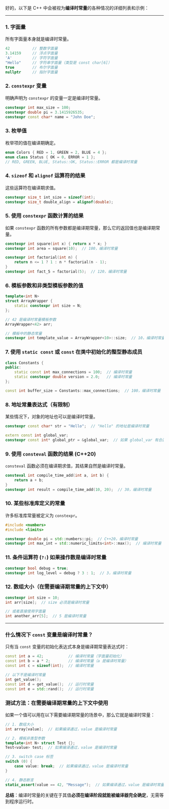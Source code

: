 好的，以下是 C++ 中会被视为**编译时常量**的各种情况的详细列表和示例：

---

### 1. 字面量
所有字面量本身就是编译时常量。
```cpp
42          // 整数字面量
3.14159     // 浮点字面量
'A'         // 字符字面量
"Hello"     // 字符串字面量（类型是 const char[6]）
true        // 布尔字面量
nullptr     // 指针字面量
```

### 2. `constexpr` 变量
明确声明为 `constexpr` 的变量一定是编译时常量。
```cpp
constexpr int max_size = 100;
constexpr double pi = 3.1415926535;
constexpr const char* name = "John Doe";
```

### 3. 枚举值
枚举项的值在编译期确定。
```cpp
enum Colors { RED = 1, GREEN = 2, BLUE = 4 };
enum class Status { OK = 0, ERROR = 1 };
// RED, GREEN, BLUE, Status::OK, Status::ERROR 都是编译时常量
```

### 4. `sizeof` 和 `alignof` 运算符的结果
这些运算符在编译期求值。
```cpp
constexpr size_t int_size = sizeof(int);
constexpr size_t double_align = alignof(double);
```

### 5. 使用 `constexpr` 函数计算的结果
如果 `constexpr` 函数的所有参数都是编译期常量，那么它的返回值也是编译期常量。
```cpp
constexpr int square(int x) { return x * x; }
constexpr int area = square(10);  // 100，编译时常量

constexpr int factorial(int n) {
    return n <= 1 ? 1 : n * factorial(n - 1);
}
constexpr int fact_5 = factorial(5);  // 120，编译时常量
```

### 6. 模板参数和非类型模板参数的值
```cpp
template<int N>
struct ArrayWrapper {
    static constexpr int size = N;
};

// 42 是编译时常量模板参数
ArrayWrapper<42> arr;

// 模板中的静态常量
constexpr int template_value = ArrayWrapper<10>::size;  // 10，编译时常量
```

### 7. 使用 `static const` 或 `const` 在类中初始化的整型静态成员
```cpp
class Constants {
public:
    static const int max_connections = 100;  // 编译时常量
    static constexpr double version = 2.0;   // 编译时常量
};

const int buffer_size = Constants::max_connections;  // 100，编译时常量
```

### 8. 地址常量表达式（有限制）
某些情况下，对象的地址也可以是编译时常量。
```cpp
constexpr const char* str = "Hello";  // "Hello" 的地址是编译时常量

extern const int global_var;
constexpr const int* global_ptr = &global_var;  // 如果 global_var 有合适的链接性
```

### 9. 使用 `consteval` 函数的结果 (C++20)
`consteval` 函数必须在编译期求值，其结果自然是编译时常量。
```cpp
consteval int compile_time_add(int a, int b) {
    return a + b;
}
constexpr int result = compile_time_add(10, 20);  // 30，编译时常量
```

### 10. 某些标准库定义的常量
许多标准库常量被定义为 `constexpr`。
```cpp
#include <numbers>
#include <limits>

constexpr double pi = std::numbers::pi;  // C++20，编译时常量
constexpr int max_int = std::numeric_limits<int>::max();  // 编译时常量
```

### 11. 条件运算符 (`?:`) 如果操作数是编译时常量
```cpp
constexpr bool debug = true;
constexpr int log_level = debug ? 3 : 1;  // 3，编译时常量
```

### 12. 数组大小（在需要编译期常量的上下文中）
```cpp
constexpr int size = 10;
int arr[size];  // size 必须是编译时常量

// 或者直接使用字面量
int another_arr[5];  // 5 是编译时常量
```

---

### 什么情况下 `const` 变量是编译时常量？

只有当 `const` 变量的初始化表达式本身是编译期常量表达式时：
```cpp
const int a = 42;           // 编译时常量（字面量初始化）
const int b = a * 2;        // 编译时常量（a 是编译时常量）
const int c = sizeof(int);  // 编译时常量

// 以下不是编译时常量
int get_value();
const int d = get_value();  // 运行时常量
const int e = std::rand();  // 运行时常量
```

### 测试方法：在需要编译期常量的上下文中使用

如果一个值可以用在以下需要编译期常量的场景中，那么它就是编译时常量：

```cpp
// 1. 数组大小
int array[value];  // 如果编译通过，value 是编译时常量

// 2. 模板非类型参数
template<int N> struct Test {};
Test<value> test;  // 如果编译通过，value 是编译时常量

// 3. switch case 标签
switch (0) {
    case value: break;  // 如果编译通过，value 是编译时常量
}

// 4. 静态断言
static_assert(value == 42, "Message");  // 如果编译通过，value 是编译时常量
```

**总结**：编译时常量的关键在于其值**必须在编译阶段就能被编译器完全确定**，无需等到程序运行时。